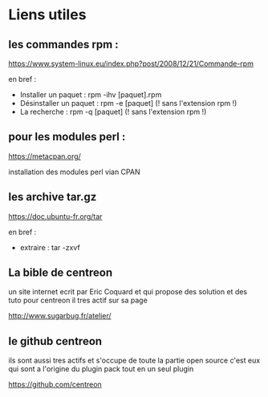 # Liens utiles

## les commandes rpm :
  https://www.system-linux.eu/index.php?post/2008/12/21/Commande-rpm
  
  en bref :
  + Installer un paquet : rpm -ihv [paquet].rpm
  + Désinstaller un paquet : rpm -e [paquet] (! sans l'extension rpm !)
  + La recherche : rpm -q [paquet] (! sans l'extension rpm !)

## pour les modules perl :

  https://metacpan.org/
  
  installation des modules perl vian CPAN
  
## les archive tar.gz

  https://doc.ubuntu-fr.org/tar
  
  en bref :
  + extraire : tar -zxvf

## La bible de centreon

  un site internet ecrit par Eric Coquard et qui propose des solution et des tuto pour centreon il tres actif sur sa page
  
  http://www.sugarbug.fr/atelier/
  
## le github centreon

  ils sont aussi tres actifs et s'occupe de toute la partie open source c'est eux qui sont a l'origine du plugin pack tout en un seul plugin
 
 https://github.com/centreon
  
